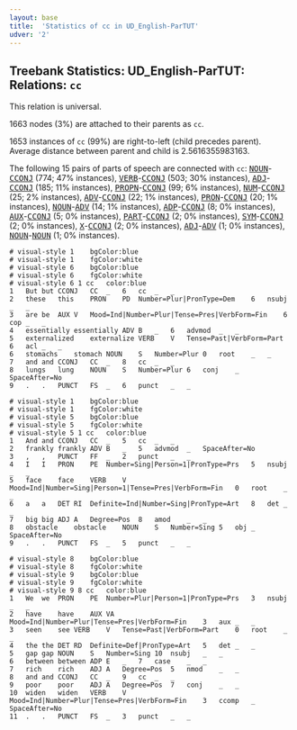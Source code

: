 ```yaml
---
layout: base
title:  'Statistics of cc in UD_English-ParTUT'
udver: '2'
---
```


## Treebank Statistics: UD_English-ParTUT: Relations: `cc`

This relation is universal.

1663 nodes (3%) are attached to their parents as `cc`.

1653 instances of `cc` (99%) are right-to-left (child precedes parent).
Average distance between parent and child is 2.5616355983163.

The following 15 pairs of parts of speech are connected with `cc`: <tt><a href="en_partut-pos-NOUN.html">NOUN</a></tt>-<tt><a href="en_partut-pos-CCONJ.html">CCONJ</a></tt> (774; 47% instances), <tt><a href="en_partut-pos-VERB.html">VERB</a></tt>-<tt><a href="en_partut-pos-CCONJ.html">CCONJ</a></tt> (503; 30% instances), <tt><a href="en_partut-pos-ADJ.html">ADJ</a></tt>-<tt><a href="en_partut-pos-CCONJ.html">CCONJ</a></tt> (185; 11% instances), <tt><a href="en_partut-pos-PROPN.html">PROPN</a></tt>-<tt><a href="en_partut-pos-CCONJ.html">CCONJ</a></tt> (99; 6% instances), <tt><a href="en_partut-pos-NUM.html">NUM</a></tt>-<tt><a href="en_partut-pos-CCONJ.html">CCONJ</a></tt> (25; 2% instances), <tt><a href="en_partut-pos-ADV.html">ADV</a></tt>-<tt><a href="en_partut-pos-CCONJ.html">CCONJ</a></tt> (22; 1% instances), <tt><a href="en_partut-pos-PRON.html">PRON</a></tt>-<tt><a href="en_partut-pos-CCONJ.html">CCONJ</a></tt> (20; 1% instances), <tt><a href="en_partut-pos-NOUN.html">NOUN</a></tt>-<tt><a href="en_partut-pos-ADV.html">ADV</a></tt> (14; 1% instances), <tt><a href="en_partut-pos-ADP.html">ADP</a></tt>-<tt><a href="en_partut-pos-CCONJ.html">CCONJ</a></tt> (8; 0% instances), <tt><a href="en_partut-pos-AUX.html">AUX</a></tt>-<tt><a href="en_partut-pos-CCONJ.html">CCONJ</a></tt> (5; 0% instances), <tt><a href="en_partut-pos-PART.html">PART</a></tt>-<tt><a href="en_partut-pos-CCONJ.html">CCONJ</a></tt> (2; 0% instances), <tt><a href="en_partut-pos-SYM.html">SYM</a></tt>-<tt><a href="en_partut-pos-CCONJ.html">CCONJ</a></tt> (2; 0% instances), <tt><a href="en_partut-pos-X.html">X</a></tt>-<tt><a href="en_partut-pos-CCONJ.html">CCONJ</a></tt> (2; 0% instances), <tt><a href="en_partut-pos-ADJ.html">ADJ</a></tt>-<tt><a href="en_partut-pos-ADV.html">ADV</a></tt> (1; 0% instances), <tt><a href="en_partut-pos-NOUN.html">NOUN</a></tt>-<tt><a href="en_partut-pos-NOUN.html">NOUN</a></tt> (1; 0% instances).


~~~ conllu
# visual-style 1	bgColor:blue
# visual-style 1	fgColor:white
# visual-style 6	bgColor:blue
# visual-style 6	fgColor:white
# visual-style 6 1 cc	color:blue
1	But	but	CCONJ	CC	_	6	cc	_	_
2	these	this	PRON	PD	Number=Plur|PronType=Dem	6	nsubj	_	_
3	are	be	AUX	V	Mood=Ind|Number=Plur|Tense=Pres|VerbForm=Fin	6	cop	_	_
4	essentially	essentially	ADV	B	_	6	advmod	_	_
5	externalized	externalize	VERB	V	Tense=Past|VerbForm=Part	6	acl	_	_
6	stomachs	stomach	NOUN	S	Number=Plur	0	root	_	_
7	and	and	CCONJ	CC	_	8	cc	_	_
8	lungs	lung	NOUN	S	Number=Plur	6	conj	_	SpaceAfter=No
9	.	.	PUNCT	FS	_	6	punct	_	_

~~~


~~~ conllu
# visual-style 1	bgColor:blue
# visual-style 1	fgColor:white
# visual-style 5	bgColor:blue
# visual-style 5	fgColor:white
# visual-style 5 1 cc	color:blue
1	And	and	CCONJ	CC	_	5	cc	_	_
2	frankly	frankly	ADV	B	_	5	advmod	_	SpaceAfter=No
3	,	,	PUNCT	FF	_	2	punct	_	_
4	I	I	PRON	PE	Number=Sing|Person=1|PronType=Prs	5	nsubj	_	_
5	face	face	VERB	V	Mood=Ind|Number=Sing|Person=1|Tense=Pres|VerbForm=Fin	0	root	_	_
6	a	a	DET	RI	Definite=Ind|Number=Sing|PronType=Art	8	det	_	_
7	big	big	ADJ	A	Degree=Pos	8	amod	_	_
8	obstacle	obstacle	NOUN	S	Number=Sing	5	obj	_	SpaceAfter=No
9	.	.	PUNCT	FS	_	5	punct	_	_

~~~


~~~ conllu
# visual-style 8	bgColor:blue
# visual-style 8	fgColor:white
# visual-style 9	bgColor:blue
# visual-style 9	fgColor:white
# visual-style 9 8 cc	color:blue
1	We	we	PRON	PE	Number=Plur|Person=1|PronType=Prs	3	nsubj	_	_
2	have	have	AUX	VA	Mood=Ind|Number=Plur|Tense=Pres|VerbForm=Fin	3	aux	_	_
3	seen	see	VERB	V	Tense=Past|VerbForm=Part	0	root	_	_
4	the	the	DET	RD	Definite=Def|PronType=Art	5	det	_	_
5	gap	gap	NOUN	S	Number=Sing	10	nsubj	_	_
6	between	between	ADP	E	_	7	case	_	_
7	rich	rich	ADJ	A	Degree=Pos	5	nmod	_	_
8	and	and	CCONJ	CC	_	9	cc	_	_
9	poor	poor	ADJ	A	Degree=Pos	7	conj	_	_
10	widen	widen	VERB	V	Mood=Ind|Number=Plur|Tense=Pres|VerbForm=Fin	3	ccomp	_	SpaceAfter=No
11	.	.	PUNCT	FS	_	3	punct	_	_

~~~


